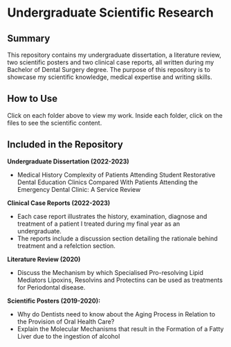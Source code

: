 # Undergraduate Scientific Research

## Summary
This repository contains my undergraduate dissertation, a literature review, two scientific posters and two clinical case reports, all written during my Bachelor of Dental Surgery degree. The purpose of this repository is to showcase my scientific knowledge, medical expertise and writing skills. 

## How to Use
Click on each folder above to view my work. Inside each folder, click on the files to see the scientific content.

## Included in the Repository

**Undergraduate Dissertation (2022-2023)**
- Medical History Complexity of Patients Attending Student Restorative Dental Education Clinics Compared With Patients Attending the Emergency Dental Clinic: A Service Review

**Clinical Case Reports (2022-2023)**
- Each case report illustrates the history, examination, diagnose and treatment of a patient I treated during my final year as an undergraduate.
- The reports include a discussion section detailing the rationale behind treatment and a refelction section. 

**Literature Review (2020)**
- Discuss the Mechanism by which Specialised Pro-resolving Lipid Mediators Lipoxins, Resolvins and Protectins can be used as treatments for Periodontal disease.

**Scientific Posters (2019-2020):**
- Why do Dentists need to know about the Aging Process in Relation to the Provision of Oral Health Care?
- Explain the Molecular Mechanisms that result in the Formation of a Fatty Liver due to the ingestion of alcohol


